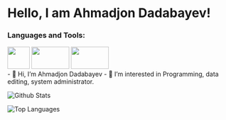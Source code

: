 <h1>Hello, I am Ahmadjon Dadabayev!</h1>

<h3>Languages and Tools:</h3>
<div style="displey: flex">
<img src="https://cdn-icons-png.flaticon.com/128/5968/5968332.png" width="50px" height="50px"> <img src="https://cdn.icon-icons.com/icons2/2699/PNG/512/laravel_logo_icon_170314.png" width="85px" height="50px"> <img src="https://cdn-icons-png.flaticon.com/512/1199/1199128.png" width="85px" height="50px">
</div>
- 👋 Hi, I’m Ahmadjon Dadabayev
- 👀 I’m interested in Programming, data editing, system administrator.

![Github Stats](https://github-readme-stats.vercel.app/api?username=Akhmadjonuz&count_private=false&show_icons=true&theme=radical)

![Top Languages](https://github-readme-stats.vercel.app/api/top-langs/?username=Akhmadjonuz&show_icons=true&theme=radical)

